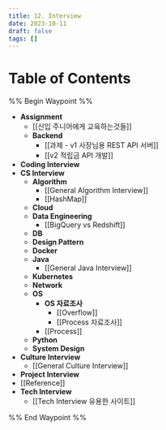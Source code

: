```yaml
---
title: 12. Interview
date: 2023-10-11
draft: false
tags: []
---
```

# Table of Contents
%% Begin Waypoint %%
- **Assignment**
	- [[신입 주니어에게 교육하는것들]]
	- **Backend**
		- [[과제 - v1 사장님용 REST API 서버]]
		- [[v2 적립금 API 개발]]
- **Coding Interview**
- **CS Interview**
	- **Algorithm**
		- [[General Algorithm Interview]]
		- [[HashMap]]
	- **Cloud**
	- **Data Engineering**
		- [[BigQuery vs Redshift]]
	- **DB**
	- **Design Pattern**
	- **Docker**
	- **Java**
		- [[General Java Interview]]
	- **Kubernetes**
	- **Network**
	- **OS**
		- **OS 자료조사**
			- [[Overflow]]
			- [[Process 자료조사]]
		- [[Process]]
	- **Python**
	- **System Design**
- **Culture Interview**
	- [[General Culture Interview]]
- **Project Interview**
- [[Reference]]
- **Tech Interview**
	- [[Tech Interview 유용한 사이트]]

%% End Waypoint %%

